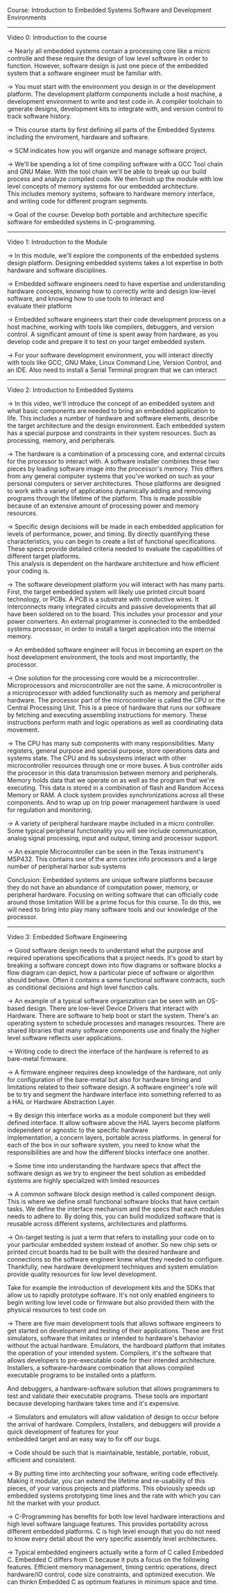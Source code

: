 Course: Introduction to Embedded Systems Software and Development Environments
*******************************************************************************

Video 0: Introduction to the course

-> Nearly all embedded systems contain a processing core like a micro controlle and these require the design of low level software in order to function.
   However, software design is just one piece of the embedded system that a software engineer must be familiar with. 

-> You must start with the environment you design in or the development platform. The development platform components include a host machine, a development environment to write and test code in.
   A compiler toolchain to generate designs, development kits to integrate with, and version control to track software history. 

-> This course starts by first defining all parts of the Embedded Systems including the enviroment, hardware and software. 
   
-> SCM indicates how you will organize and manage software project. 

-> We'll be spending a lot of time compiling software with a GCC Tool chain and GNU Make.
   With the tool chain we'll be able to break up our build process and analyze compiled code. We then finish up the module with low level concepts of memory systems for
   our embedded architecture.    
   This includes memory systems, software to hardware memory interface, and writing code for different program segments. 

-> Goal of the course: Develop both portable and architecture specific software for embedded systems in C-programming.  
  
  
************************************************************************************************************************************
Video 1:  Introduction to the Module  

-> In this module, we'll explore the components of the embedded systems design platform. Designing embedded systems takes a lot expertise in both hardware and software disciplines.

-> Embedded software engineers need to have expertise and understanding hardware concepts, knowing how to correctly write and design low-level software, and knowing how to use tools to interact and     
   evaluate their platform

-> Embedded software engineers start their code development process on a host machine, working with tools like compilers, debuggers, and version control.
   A significant amount of time is spent away from hardware, as you develop code and prepare it to test on your target embedded system. 

-> For your software development environment, you will interact directly with tools like GCC, GNU Make, Linux Command Line, Version Control, and an IDE. Also need to install a Serial Terminal program that we can interact
      
************************************************************************************************************************************
Video 2: Introduction to Embedded Systems

->  In this video, we'll introduce the concept of an embedded system and what basic components are needed to bring an embedded application to life.
    This includes a number of hardware and software elements, describe the target architecture and the design environment. Each embedded system has a special purpose and constraints in their system resources. Such as processing, memory, and peripherals. 

->  The hardware is a combination of a processing core, and external circuits for the processor to interact with.
    A software installer combines these two pieces by loading software image into the processor's memory. This differs from any general computer systems that you've worked on such as your personal computers or server architectures. Those platforms are designed to work with a variety of applications dynamically adding and removing programs through the lifetime of the platform. This is made possible because of an extensive amount of processing power and memory resources. 
 
->  Specific design decisions will be made in each embedded application for levels of performance, power, and timing. 
    By directly quantifying these characteristics, you can begin to create a list of functional specifications. These specs provide detailed criteria needed to evaluate the capabilities of different target platforms.   
    This analysis is dependent on the hardware architecture and how efficient your coding is.
    
->  The software development platform you will interact with has many parts. First, the target embedded system will likely use printed circuit board technology, or PCBs.
    A PCB is a substrate with conductive wires. It interconnects many integrated circuits and passive developments that all have been soldered on to the board.
    This includes your processor and your power converters. An external programmer is connected to the embedded systems processor, in order to install a target application into the internal memory.     
    
->  An embedded software engineer will focus in becoming an expert on the host development environment, the tools and most importantly, the processor. 
   
->  One solution for the processing core would be a microcontroller. Microprocessors and microcontroller are not the same.
    A microcontroller is a microprocessor with added functionality such as memory and peripheral hardware.
    The processor part of the microcontroller is called the CPU or the Central Processing Unit. This is a piece of hardware that runs our software by fetching and executing assembling instructions for memory. These instructions perform math and logic operations as well as coordinating data movement.     
    
-> The CPU has many sub components with many responsibilities. Many registers, general purpose and special purpose, store operations data and systems state. The CPU and its subsystems interact with other microcontroller resources through one or more buses. A bus controller aids the processor in this data transmission between memory and peripherals. Memory holds data that we operate on as well as the program that we're executing. This data is stored in a combination of flash and Random Access Memory or RAM.
   A clock system provides synchronizations across all these components. And to wrap up on trip power management hardware is used for regulation and monitoring.     
        
-> A variety of peripheral hardware maybe included in a micro controller. Some typical peripheral functionality you will see include communication,
   analog signal processing, input and output, timing and processor support.     
   
-> An example Microcontroller can be seen in the Texas instrument's MSP432. This contains one of the arm cortex info processors and a large number of peripheral harbor sub systems    

Conclusion: Embedded systems are unique software platforms because they do not have an abundance of computation power, memory, or peripheral hardware.
Focusing on writing software that can officially code around those limitation Will be a prime focus for this course.
To do this, we will need to bring into play many software tools and our knowledge of the processor. 

************************************************************************************************************************************

Video 3: Embedded Software Engineering

-> Good software design needs to understand what the purpose and required operations specifications that a project needs. It's good to start by breaking a software concept down into flow diagrams or software blocks a flow diagram can depict, how a particular piece of software or algorithm should behave. Often it contains a same functional software contracts, such as conditional decisions and high level function calls.

->  An example of a typical software organization can be seen with an OS-based design. There are low-level Device Drivers that interact with Hardware. There are software to help boot or start the system. There's an operating system to schedule processes and manages resources. There are shared libraries that many software components use and finally the higher level software reflects user applications.

-> Writing code to direct the interface of the hardware is referred to as bare-metal firmware.  

-> A firmware engineer requires deep knowledge of the hardware, not only for configuration of the bare-metal but also for hardware timing and limitations related to their software design. A software engineer's role will be to try and segment the hardware interface into something referred to as a HAL or Hardware Abstraction Layer.

-> By design this interface works as a module component but they well defined interface. It allow software above the HAL layers become platform independent or agnostic to the specific hardware     
   implementation, a concern layers, portable across platforms.
   In general for each of the box in our software system, you need to know what the responsibilities are and how the different blocks interface one another.  
    
-> Some time into understanding the hardware specs that affect the software design as we try to engineer the best solution as embedded systems are highly specialized with limited resources
    
-> A  common software block design method is called component design. This is where we define small functional software blocks that have certain tasks.
   We define the interface mechanism and the specs that each modules needs to adhere to. By doing this, you can build modulized software that is reusable across different
   systems, architectures and platforms.      
   
-> On-target testing is just a term that refers to installing your code on to your particular embedded system instead of another.
   So new chip sets or printed circuit boards had to be built with the desired hardware and connections so the software engineer knew what they needed to configure.
   Thankfully, new hardware development techniques and system emulation provide quality resources for low level development.     
   
   Take for example the introduction of development kits and the SDKs that allow us to rapidly prototype software.
   It's not only enabled engineers to begin writing low level code or firmware but also provided them with the physical resources to test code on
 
-> There are five main development tools that allows software engineers to get started on development and testing of their applications.
   These are first simulators, software that imitates or intended to hardware's behavior without the actual hardware. Emulators, the hardboard platform that imitates the operation of your
   intended system. Compilers, it's the software that allows developers to pre-executable code for their intended architecture.
   Installers, a software-hardware combination that allows compiled executable programs to be installed onto a platform.     
    
   And debuggers, a hardware-software solution that allows programmers to test and validate their executable programs. These tools are important because developing hardware takes time and
   it's expensive. 

-> Simulators and emulators will allow validation of design to occur before the arrival of hardware. Compilers, Installers, and debuggers will provide a quick development of features for your     
   embedded target and an easy way to fix off our bugs.     

-> Code should be such that is maintainable, testable, portable, robust, efficient and consistent. 

-> By putting time into architecting your software, writing code effectively. Making it modular, you can extend the lifetime and re-usability of this pieces,
   of your various projects and platforms. This obviously speeds up embedded systems prototyping time lines and the rate with which you can hit the market with your product. 

-> C-Programming has benefits for both low level hardware interactions and high level software language features. This provides portability across different embedded platforms. 
   C is high level enough that you do not need to know every detail about the very specific assembly level architectures. 

-> Typical embedded engineers actually write a form of C called Embedded C. Embedded C differs from C because it puts a focus on the following features.
   Efficient memory management, timing centric operations, direct hardware/IO control, code size constraints, and optimized execution. 
   We can thinkn Embedded C as optimum features in minimum space and time. 
